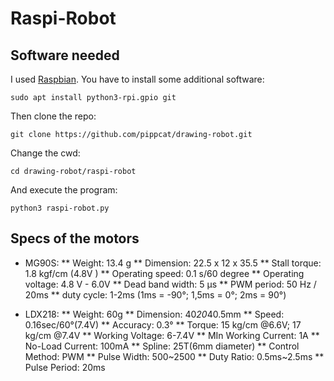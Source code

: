 Raspi-Robot
==========

Software needed
---------------

I used [Raspbian](https://www.raspberrypi.org/downloads/raspbian/). You have to install some additional software:

`sudo apt install python3-rpi.gpio git`

Then clone the repo:

`git clone https://github.com/pippcat/drawing-robot.git`

Change the cwd:

`cd drawing-robot/raspi-robot`

And execute the program:

`python3 raspi-robot.py`

Specs of the motors
-------------------

* MG90S:
** Weight: 13.4 g 
** Dimension: 22.5 x 12 x 35.5
** Stall torque: 1.8 kgf/cm (4.8V )
** Operating speed: 0.1 s/60 degree
** Operating voltage: 4.8 V - 6.0V
** Dead band width: 5 μs
** PWM period: 50 Hz / 20ms
** duty cycle: 1-2ms (1ms = -90°; 1,5ms = 0°; 2ms = 90°)

* LDX218:
** Weight: 60g
** Dimension: 40*20*40.5mm
** Speed: 0.16sec/60°(7.4V)
** Accuracy: 0.3°
** Torque: 15 kg/cm @6.6V; 17 kg/cm @7.4V
** Working Voltage: 6-7.4V
** MIn Working Current: 1A
** No-Load Current: 100mA
** Spline: 25T(6mm diameter)
** Control Method: PWM
** Pulse Width: 500~2500
** Duty Ratio: 0.5ms~2.5ms
** Pulse Period: 20ms

 
